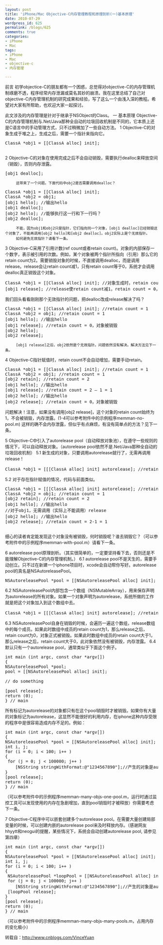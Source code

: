 ```yaml
---
layout: post
title: 'iPhone/Mac Objective-C内存管理教程和原理剖析(一)基本原理'
date: 2010-07-29
wordpress_id: 625
permalink: /blogs/625
comments: true
categories:
- iPhone
- Mac
tags:
- iPhone
- Mac
- objective-c
- 内存管理

---
```

前言
初学objectice-C的朋友都有一个困惑，总觉得对objective-C的内存管理机制琢磨不透，程序经常内存泄漏或莫名其妙的崩溃。我在这里总结了自己对objective-C内存管理机制的研究成果和经验，写了这么一个由浅入深的教程。希望对大家有所帮助，也欢迎大家一起探讨。
 
此文涉及的内存管理是针对于继承于NSObject的Class。
一 基本原理
Objective-C的内存管理机制与.Net/Java那种全自动的垃圾回收机制是不同的，它本质上还是C语言中的手动管理方式，只不过稍微加了一些自动方法。
1 Objective-C的对象生成于堆之上，生成之后，需要一个指针来指向它。
<pre class="prettyprint linenums">
ClassA *obj1 = [[ClassA alloc] init];
 </pre>

2 Objective-C的对象在使用完成之后不会自动销毁，需要执行dealloc来释放空间（销毁），否则内存泄露。
<pre class="prettyprint linenums">
[obj1 dealloc];
</pre>
         这带来了一个问题。下面代码中obj2是否需要调用dealloc？
<pre class="prettyprint linenums">
ClassA *obj1 = [[ClassA alloc] init];
ClassA *obj2 = obj1;
[obj1 hello]; //输出hello
[obj1 dealloc];
[obj2 hello]; //能够执行这一行和下一行吗？
[obj2 dealloc];
</pre>
         不能，因为obj1和obj2只是指针，它们指向同一个对象，[obj1 dealloc]已经销毁这个对象了，不能再调用[obj2 hello]和[obj2 dealloc]。obj2实际上是个无效指针。
         如何避免无效指针？请看下一条。
 
3  Objective-C采用了引用计数(ref count或者retain count)。对象的内部保存一个数字，表示被引用的次数。例如，某个对象被两个指针所指向（引用）那么它的retain count为2。需要销毁对象的时候，不直接调用dealloc，而是调用release。release会让retain count减1，只有retain count等于0，系统才会调用dealloc真正销毁这个对象。
<pre class="prettyprint linenums">
ClassA *obj1 = [[ClassA alloc] init]; //对象生成时，retain count = 1
[obj1 release]; //release使retain count减1，retain count = 0，dealloc自动被调用,对象被销毁
</pre>
我们回头看看刚刚那个无效指针的问题，把dealloc改成release解决了吗？
<pre class="prettyprint linenums">
ClassA *obj1 = [[ClassA alloc] init]; //retain count = 1
ClassA *obj2 = obj1; //retain count = 1
[obj1 hello]; //输出hello
[obj1 release]; //retain count = 0，对象被销毁
[obj2 hello];
[obj2 release];
</pre>
         [obj1 release]之后，obj2依然是个无效指针。问题依然没有解决。解决方法见下一条。
 
4 Objective-C指针赋值时，retain count不会自动增加，需要手动retain。
<pre class="prettyprint linenums">
ClassA *obj1 = [[ClassA alloc] init]; //retain count = 1
ClassA *obj2 = obj1; //retain count = 1
[obj2 retain]; //retain count = 2
[obj1 hello]; //输出hello
[obj1 release]; //retain count = 2 – 1 = 1
[obj2 hello]; //输出hello
[obj2 release]; //retain count = 0，对象被销毁
</pre>
问题解决！注意，如果没有调用[obj2 release]，这个对象的retain count始终为1，不会被销毁，内存泄露。(1-4可以参考附件中的示例程序memman-no-pool.m)
这样的确不会内存泄露，但似乎有点麻烦，有没有简单点的方法？见下一条。
 
5  Objective-C中引入了autorelease pool（自动释放对象池），在遵守一些规则的情况下，可以自动释放对象。（autorelease pool依然不是.Net/Java那种全自动的垃圾回收机制）
5.1          新生成的对象，只要调用autorelease就行了，无需再调用release！
<pre class="prettyprint linenums">
ClassA *obj1 = [[[ClassA alloc] init] autorelease]; //retain count = 1 但无需调用release
</pre>
 
5.2          对于存在指针赋值的情况，代码与前面类似。
<pre class="prettyprint linenums">
ClassA *obj1 = [[[ClassA alloc] init] autorelease]; //retain count = 1
ClassA *obj2 = obj1; //retain count = 1
[obj2 retain]; //retain count = 2
[obj1 hello]; //输出hello
//对于obj1，无需调用（实际上不能调用）release
[obj2 hello]; //输出hello
[obj2 release]; //retain count = 2-1 = 1
 </pre>
细心的读者肯定能发现这个对象没有被销毁，何时销毁呢？谁去销毁它？（可以参考附件中的示例程序memman-with-pool.m）请看下一条。
 
6 autorelease pool原理剖析。（其实很简单的，一定要坚持看下去，否则还是不能理解Objective-C的内存管理机制。）
6.1 autorelease pool不是天生的，需要手动创立。只不过在新建一个iphone项目时，xcode会自动帮你写好。autorelease pool的真名是NSAutoreleasePool。
<pre class="prettyprint linenums">
NSAutoreleasePool *pool = [[NSAutoreleasePool alloc] init];
</pre>
6.2 NSAutoreleasePool内部包含一个数组（NSMutableArray），用来保存声明为autorelease的所有对象。如果一个对象声明为autorelease，系统所做的工作就是把这个对象加入到这个数组中去。
<pre class="prettyprint linenums">
ClassA *obj1 = [[[ClassA alloc] init] autorelease]; //retain count = 1，把此对象加入autorelease pool中
</pre>
6.3  NSAutoreleasePool自身在销毁的时候，会遍历一遍这个数组，release数组中的每个成员。如果此时数组中成员的retain count为1，那么release之后，retain count为0，对象正式被销毁。如果此时数组中成员的retain count大于1，那么release之后，retain count大于0，此对象依然没有被销毁，内存泄露。
6.4          默认只有一个autorelease pool，通常类似于下面这个例子。
<pre class="prettyprint linenums">
int main (int argc, const char *argv[])
{
NSAutoreleasePool *pool;
pool = [[NSAutoreleasePool alloc] init];
 
// do something
 
[pool release];
return (0);
} // main
</pre>
所有标记为autorelease的对象都只有在这个pool销毁时才被销毁。如果你有大量的对象标记为autorelease，这显然不能很好的利用内存，在iphone这种内存受限的程序中是很容易造成内存不足的。例如：
<pre class="prettyprint linenums">
int main (int argc, const char *argv[])
{
NSAutoreleasePool *pool = [[NSAutoreleasePool alloc] init];
int i, j;
for (i = 0; i < 100; i++ )
{
 for (j = 0; j < 100000; j++ )
    [NSString stringWithFormat:@"1234567890"];//产生的对象是autorelease的。
}
[pool release];
return (0);
} // main
</pre>
（可以参考附件中的示例程序memman-many-objs-one-pool.m，运行时通过监控工具可以发现使用的内存在急剧增加，直到pool销毁时才被释放）你需要考虑下一条。
 
7 Objective-C程序中可以嵌套创建多个autorelease pool。在需要大量创建局部变量的时候，可以创建内嵌的autorelease pool来及时释放内存。（感谢网友hhyytt和neogui的提醒，某些情况下，系统会自动创建autorelease pool, 请参见第四章）
<pre class="prettyprint linenums">
int main (int argc, const char *argv[])
{
NSAutoreleasePool *pool = [[NSAutoreleasePool alloc] init];
int i, j;
for (i = 0; i < 100; i++ )
{
 NSAutoreleasePool *loopPool = [[NSAutoreleasePool alloc] init];
 for (j = 0; j < 100000; j++ )
    [NSString stringWithFormat:@"1234567890"];//产生的对象是autorelease的。
 [loopPool release];
}
[pool release];
return (0);
} // main
</pre>
（可以参考附件中的示例程序memman-many-objs-many-pools.m，占用内存的变化极小）

转载自：http://www.cnblogs.com/VinceYuan
